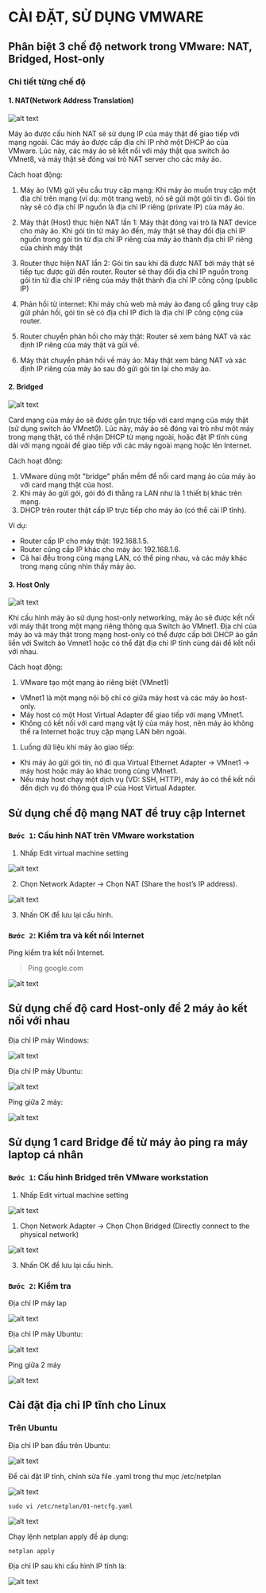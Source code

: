 # CÀI ĐẶT, SỬ DỤNG VMWARE
## Phân biệt 3 chế độ network trong VMware: NAT, Bridged, Host-only
### Chi tiết từng chế độ
#### 1. NAT(Network Address Translation)

![alt text](../images/mode_nat.png)

Máy ảo được cấu hình NAT sẽ sử dụng IP của máy thật để giao tiếp với mạng ngoài. Các máy ảo được cấp địa chỉ IP nhờ một DHCP ảo của VMware. Lúc này, các máy ảo sẽ kết nối với máy thật qua switch ảo VMnet8, và máy thật sẽ đóng vai trò NAT server cho các máy ảo.

Cách hoạt động:

1) Máy ảo (VM) gửi yêu cầu truy cập mạng: Khi máy ảo muốn truy cập một địa chỉ trên mạng (ví dụ: một trang web), nó sẽ gửi một gói tin đi. Gói tin này sẽ có địa chỉ IP nguồn là địa chỉ IP riêng (private IP) của máy ảo.

2) Máy thật (Host) thực hiện NAT lần 1: Máy thật đóng vai trò là NAT device cho máy ảo. Khi gói tin từ máy ảo đến, máy thật sẽ thay đổi địa chỉ IP nguồn trong gói tin từ địa chỉ IP riêng của máy ảo thành địa chỉ IP riêng của chính máy thật

3) Router thực hiện NAT lần 2: Gói tin sau khi đã được NAT bởi máy thật sẽ tiếp tục được gửi đến router. Router sẽ thay đổi địa chỉ IP nguồn trong gói tin từ địa chỉ IP riêng của máy thật thành địa chỉ IP công cộng (public IP) 

4) Phản hồi từ internet: Khi máy chủ web mà máy ảo đang cố gắng truy cập gửi phản hồi, gói tin sẽ có địa chỉ IP đích là địa chỉ IP công cộng của router.

5) Router chuyển phản hồi cho máy thật: Router sẽ xem bảng NAT và xác định IP riêng của máy thật và gửi về.

6) Máy thật chuyển phản hồi về máy ảo: Máy thật xem bảng NAT và xác định IP riêng của máy ảo sau đó gửi gói tin lại cho máy ảo.

#### 2. Bridged

![alt text](../images/mod_bridge.png)

Card mạng của máy ảo sẽ được gắn trực tiếp với card mạng của máy thật (sử dụng switch ảo VMnet0). Lúc này, máy ảo sẽ đóng vai trò như một máy trong mạng thật, có thể nhận DHCP từ mạng ngoài, hoặc đặt IP tĩnh cùng dải với mạng ngoài để giao tiếp với các máy ngoài mạng hoặc lên Internet.

Cách hoạt đông:

1) VMware dùng một "bridge" phần mềm để nối card mạng ảo của máy ảo với card mạng thật của host.
2) Khi máy ảo gửi gói, gói đó đi thằng ra LAN như là 1 thiết bị khác trên mạng.
3) DHCP trên router thật cấp IP trực tiếp cho máy ảo (có thể cài IP tĩnh).

Ví dụ:

- Router cấp IP cho máy thật: 192.168.1.5.
- Router cũng cấp IP khác cho máy ảo: 192.168.1.6.
- Cả hai đều trong cùng mạng LAN, có thể ping nhau, và các máy khác trong mạng cũng nhìn thấy máy ảo.

#### 3. Host Only

![alt text](../images/mode_host-only.png)

Khi cấu hình máy ảo sử dụng host-only networking, máy ảo sẽ được kết nối với máy thật trong một mạng riêng thông qua Switch ảo VMnet1. Địa chỉ của máy ảo và máy thật trong mạng host-only có thể được cấp bởi DHCP ảo gắn liền với Switch ảo Vmnet1 hoặc có thể đặt địa chỉ IP tĩnh cùng dải để kết nối với nhau.

Cách hoạt động:

1) VMware tạo một mạng ảo riêng biệt (VMnet1)
- VMnet1 là một mạng nội bộ chỉ có giữa máy host và các máy ảo host-only.
- Máy host có một Host Virtual Adapter để giao tiếp với mạng VMnet1.
- Không có kết nối với card mạng vật lý của máy host, nên máy ảo không thể ra Internet hoặc truy cập mạng LAN bên ngoài.

1) Luồng dữ liệu khi máy ảo giao tiếp:
- Khi máy ảo gửi gói tin, nó đi qua Virtual Ethernet Adapter → VMnet1 → máy host hoặc máy ảo khác trong cùng VMnet1.
- Nếu máy host chạy một dịch vụ (VD: SSH, HTTP), máy ảo có thể kết nối đến dịch vụ đó thông qua IP của Host Virtual Adapter.

## Sử dụng chế độ mạng NAT để truy cập Internet

### `Bước 1`: Cấu hình NAT trên VMware workstation

1) Nhấp Edit virtual machine setting

![alt text](../images/NAT_setting_01.png)

2) Chọn Network Adapter → Chọn NAT (Share the host’s IP address).

![alt text](../images/NAT_setting_02.png)

3) Nhấn OK để lưu lại cấu hình.

### `Bước 2`: Kiểm tra và kết nối Internet

Ping kiểm tra kết nối Internet.

> Ping google.com

![alt text](../images/NAT_setting_03.png)

## Sử dụng chế độ card Host-only để 2 máy ảo kết nối với nhau

Địa chỉ IP máy Windows:

![alt text](../images/Host_only_setting_01.png)

Địa chỉ IP máy Ubuntu:

![alt text](../images/Host_only_setting_02.png)

Ping giữa 2 máy:

![alt text](../images/Host_only_setting_03.png)

## Sử dụng 1 card Bridge để từ máy ảo ping ra máy laptop cá nhân

### `Bước 1`: Cấu hình Bridged trên VMware workstation

1) Nhấp Edit virtual machine setting

![alt text](../images/NAT_setting_01.png)

1) Chọn Network Adapter → Chọn Chọn Bridged (Directly connect to the physical network)

![alt text](../images/Bridged_setting_01.png)

3) Nhấn OK để lưu lại cấu hình.

### `Bước 2`: Kiểm tra 

Địa chỉ IP máy lap 

![alt text](../images/Bridged_setting_02.png)

Địa chỉ IP máy Ubuntu:

![alt text](../images/Bridged_setting_03.png)

Ping giữa 2 máy

![alt text](../images/Bridged_setting_04.png)

## Cài đặt địa chỉ IP tĩnh cho Linux

### Trên Ubuntu

Địa chỉ IP ban đầu trên Ubuntu:

![alt text](../images/static_IP.png)

Để cài đặt IP tĩnh, chỉnh sửa file .yaml trong thư mục /etc/netplan

![alt text](../images/static_IP_01.png)

```pgsql
sudo vi /etc/netplan/01-netcfg.yaml
```

![alt text](../images/static_IP_02.png)

Chạy lệnh netplan apply để áp dụng:

```pgsql
netplan apply
```

Địa chỉ IP sau khi cấu hình IP tĩnh là:

![alt text](../images/static_IP_03.png)

